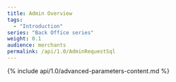 ```yaml
---
title: Admin Overview
tags:
  - "Introduction"
series: "Back Office series"
weight: 0.1
audience: merchants
permalink: /api/1.0/AdminRequestSql
---
```

{% include api/1.0/advanced-parameters-content.md %}
